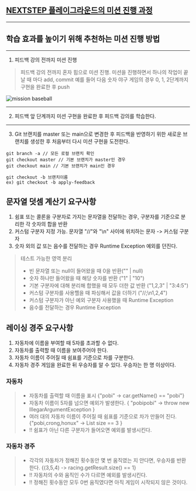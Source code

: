 ## [NEXTSTEP 플레이그라운드의 미션 진행 과정](https://github.com/next-step/nextstep-docs/blob/master/playground/README.md)

---
## 학습 효과를 높이기 위해 추천하는 미션 진행 방법

---
1. 피드백 강의 전까지 미션 진행 
> 피드백 강의 전까지 혼자 힘으로 미션 진행. 미션을 진행하면서 하나의 작업이 끝날 때 마다 add, commit
> 예를 들어 다음 숫자 야구 게임의 경우 0, 1, 2단계까지 구현을 완료한 후 push

![mission baseball](https://raw.githubusercontent.com/next-step/nextstep-docs/master/playground/images/mission_baseball.png)

---
2. 피드백 앞 단계까지 미션 구현을 완료한 후 피드백 강의를 학습한다.

---
3. Git 브랜치를 master 또는 main으로 변경한 후 피드백을 반영하기 위한 새로운 브랜치를 생성한 후 처음부터 다시 미션 구현을 도전한다.

```
git branch -a // 모든 로컬 브랜치 확인
git checkout master // 기본 브랜치가 master인 경우
git checkout main // 기본 브랜치가 main인 경우

git checkout -b 브랜치이름
ex) git checkout -b apply-feedback
```
## 문자열 덧셈 계산기 요구사항
1. 쉼표 또는 콜론을 구분자로 가지는 문자열을 전달하는 경우, 구분자를 기준으로 분리한 각 숫자의 합을 반환
2. 커스텀 구분자 지정 가능. 문자열 "//"와 "\n" 사이에 위치하는 문자 -> 커스텀 구분자 
3. 숫자 외의 값 또는 음수를 전달하는 경우 Runtime Exception 예외를 던진다.
> 테스트 가능한 영역 분리
> - 빈 문자열 또는 null이 들어왔을 때 0을 반환("" | null)
> - 숫자 하나만 들어왔을 때 해당 숫자를 반환 ("1" | "10")
> - 기본 구분자에 대해 분리해 합했을 때 모두 더한 값 반환 ("1,2,3" | "3:4:5")
> - 커스텀 구분자를 사용핼을 때 파싱해서 값을 더하기 ("//;\n1,2,4")
> - 커스텀 구분자가 아닌 예외 구분자 사용했을 때 Runtime Exception
> - 음수를 전달하는 경우 Runtime Exception

## 레이싱 경주 요구사항
1. 자동차에 이름을 부여할 때 5자를 초과할 수 없다.
2. 자동차를 출력할 때 이름을 보여주어야 한다.
3. 자동차 이름이 주어질 때 쉼표를 기준으로 차를 구분한다.
4. 자동차 경주 게임을 완료한 뒤 우승자를 알 수 있다. 우승자는 한 명 이상이다.

### 자동차
> - 자동차를 출력할 때 이름을 표시 {"pobi" -> car.getName() == "pobi"}
> - 자동차 이름이 5자를 넘으면 예외가 발생한다. { "pobipobi" -> throw new IllegarArgumentException } 
> - 여러 대의 자동차 이름이 주어질 때 쉼표를 기준으로 차가 만들어 진다. {"pobi,crong,honux" -> List<Car> size == 3 }
> - !! 쉼표가 아닌 다른 구분자가 들어오면 예외를 발생시킨다.

### 자동차 경주
> - 각각의 자동차가 정해진 횟수동안 몇 번 움직였는 지 안다면, 우승자를 반환한다. {(3,5,4) -> racing.getResult.size() == 1}
> - !! 자동차의 수와 움직인 수가 다르면 예외를 발생시킨다.
> - !! 정해진 횟수동안 모두 0번 움직였다면 아직 게임이 시작되지 않은 것이다.